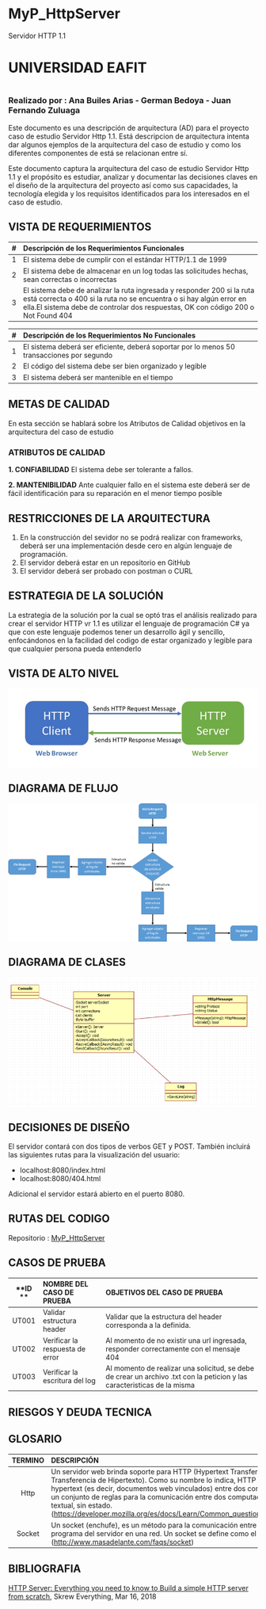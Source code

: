 # MyP_HttpServer 
Servidor HTTP 1.1

# UNIVERSIDAD EAFIT <h1>
### Realizado por : Ana Builes Arias - German Bedoya - Juan Fernando Zuluaga 
  
Este documento es una descripción de arquitectura (AD) para el proyecto caso de estudio Servidor Http 1.1. Está descripcion de arquitectura intenta dar algunos ejemplos de la arquitectura del caso de estudio y como los diferentes componentes de está se relacionan entre sí.

Este documento captura la arquitectura del caso de estudio Servidor Http 1.1 y el propósito es estudiar, analizar y documentar las decisiones claves en el diseño de la arquitectura del proyecto así como sus capacidades, la tecnología elegida y los requisitos identificados para los interesados en el caso de estudio.


## **VISTA DE REQUERIMIENTOS**


| **#** | **Descripción de los Requerimientos Funcionales**  |
| :-: |:---------------------------------------------------------------------------------------------------|
| 1 | El sistema debe de cumplir con el estándar HTTP/1.1 de 1999 |
| 2 | El sistema debe de almacenar en un log todas las solicitudes hechas, sean correctas o incorrectas |
| 3 | El sistema debe de analizar la ruta ingresada y responder 200 si la ruta está correcta o 400 si la ruta no se encuentra o si hay algún error en ella.El sistema debe de controlar dos respuestas, OK con código 200 o Not Found 404 |

  
| **#** | **Descripción de los Requerimientos No Funcionales**  |
| :-: |:---------------------------------------------------------------------------------------------------|
| 1 | El sistema deberá ser eficiente, deberá soportar por lo menos 50 transacciones por segundo |
| 2 | El código del sistema debe ser bien organizado y legible |
| 3 | El sistema deberá ser mantenible en el tiempo |
  
## **METAS DE CALIDAD**

En esta sección se hablará sobre los Atributos de Calidad objetivos en la arquitectura del caso de estudio
  
### **ATRIBUTOS DE CALIDAD**
**1. CONFIABILIDAD**
El sistema debe ser tolerante a fallos.
<p>
  
**2. MANTENIBILIDAD**
Ante cualquier fallo en el sistema este deberá ser de fácil identificación para su reparación en el menor tiempo posible
  
## **RESTRICCIONES DE LA ARQUITECTURA**

1. En la construcción del sevidor no se podrá realizar con frameworks, deberá ser una implementación desde cero en algún lenguaje de programación.
2. El servidor deberá estar en un repositorio en GitHub
3. El servidor deberá ser probado con postman o CURL
  
## **ESTRATEGIA DE LA SOLUCIÓN**

La estrategia de la solución por la cual se optó tras el análisis realizado para crear el servidor HTTP vr 1.1 es utilizar el lenguaje de programación C# ya que con este lenguaje podemos tener un desarrollo ágil y sencillo, enfocándonos en la facilidad del codigo de estar organizado y legible para que cualquier persona pueda entenderlo
  
## **VISTA DE ALTO NIVEL**

<img align="center" src="https://github.com/samsagz/MyP_HttpServer/blob/master/Diagramas/VistaDeAltoNivel.png" >
<p>

## **DIAGRAMA DE FLUJO**

<img align="center" src="https://github.com/samsagz/MyP_HttpServer/blob/master/Diagramas/DiagramaDeFlujo.png">
<p>
  
## **DIAGRAMA DE CLASES**

<img align="center" src="https://github.com/samsagz/MyP_HttpServer/blob/master/Diagramas/DiagramaDeClases.png">
<p>

## **DECISIONES DE DISEÑO**

El servidor contará con dos tipos de verbos GET y POST. También incluirá las siguientes rutas para la visualización del usuario:

* localhost:8080/index.html
* localhost:8080/404.html

Adicional el servidor estará abierto en el puerto 8080.

## **RUTAS DEL CODIGO**

Repositorio : [MyP_HttpServer]( https://github.com/samsagz/MyP_HttpServer )

## **CASOS DE PRUEBA**

| **ID ** | **NOMBRE DEL CASO DE PRUEBA**  | **OBJETIVOS DEL CASO DE PRUEBA**  |
| :-: |:-------------------------------------| :--------------------------------------------------------------|
| UT001 | Validar estructura header | Validar que la estructura del header corresponda a la definida. |
| UT002 | Verificar la respuesta de error | Al momento de no existir una url ingresada, responder correctamente con el mensaje 404 |
| UT003 | Verificar la escritura del log | Al momento de realizar una solicitud, se debe de crear un archivo .txt con la peticion y las caracteristicas de la misma |


## **RIESGOS Y DEUDA TECNICA**
## **GLOSARIO**

| TERMINO | DESCRIPCIÓN  |
| :-: |:---------------------------------------------------------------------------------------------------|
| Http | Un servidor web brinda soporte para HTTP (Hypertext Transfer Protocol ó  Protocolo de Transferencia de Hipertexto). Como su nombre lo indica, HTTP especifica cómo transferir hypertext (es decir, documentos web vinculados) entre dos computadoras. Un protocolo es un conjunto de reglas para la comunicación entre dos computadoras. HTTP es un protocolo textual, sin estado. (https://developer.mozilla.org/es/docs/Learn/Common_questions/Que_es_un_servidor_WEB) |
| Socket | Un socket (enchufe), es un método para la comunicación entre un programa del cliente y un programa del servidor en una red. Un socket se define como el punto final en una conexión. (http://www.masadelante.com/faqs/socket)|

## **BIBLIOGRAFIA**
[HTTP Server: Everything you need to know to Build a simple HTTP server from scratch](https://medium.com/from-the-scratch/http-server-what-do-you-need-to-know-to-build-a-simple-http-server-from-scratch-d1ef8945e4fa), Skrew Everything, Mar 16, 2018

